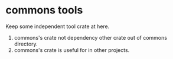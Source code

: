 # commons tools

Keep some independent tool crate at here.

1. commons's crate not dependency other crate out of commons directory.
2. commons's crate is useful for in other projects.